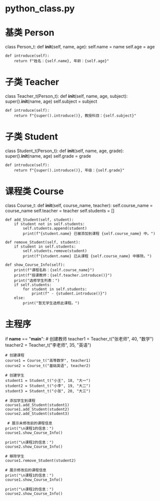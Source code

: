 # python_class.py
# 基类 Person
class Person_t:
    def __init__(self, name, age):
        self.name = name
        self.age = age

    def introduce(self):
        return f"姓名：{self.name}, 年龄：{self.age}"

# 子类 Teacher
class Teacher_t(Person_t):
    def __init__(self, name, age, subject):
        super().__init__(name, age)
        self.subject = subject

    def introduce(self):
        return f"{super().introduce()}, 教授科目：{self.subject}"

# 子类 Student
class Student_t(Person_t):
    def __init__(self, name, age, grade):
        super().__init__(name, age)
        self.grade = grade

    def introduce(self):
        return f"{super().introduce()}, 年级：{self.grade}"

# 课程类 Course
class Course_t:
    def __init__(self, course_name, teacher):
        self.course_name = course_name
        self.teacher = teacher
        self.students = []

    def add_Student(self, student):
        if student not in self.students:
            self.students.append(student)
            print(f"{student.name} 已被添加到课程 {self.course_name} 中。")

    def remove_Student(self, student):
        if student in self.students:
            self.students.remove(student)
            print(f"{student.name} 已从课程 {self.course_name} 中移除。")

    def show_Course_Info(self):
        print(f"课程名称：{self.course_name}")
        print(f"授课教师：{self.teacher.introduce()}")
        print("选修学生列表：")
        if self.students:
            for student in self.students:
                print(f" - {student.introduce()}")
        else:
            print("暂无学生选修此课程。")

# 主程序
if __name__ == "__main__":
    # 创建教师
    teacher1 = Teacher_t("张老师", 40, "数学")
    teacher2 = Teacher_t("李老师", 35, "英语")

    # 创建课程
    course1 = Course_t("高等数学", teacher1)
    course2 = Course_t("基础英语", teacher2)

    # 创建学生
    student1 = Student_t("小王", 18, "大一")
    student2 = Student_t("小李", 19, "大二")
    student3 = Student_t("小张", 20, "大三")

    # 添加学生到课程
    course1.add_Student(student1)
    course1.add_Student(student2)
    course2.add_Student(student3)
    
     # 展示未修改前的课程信息
    print("\n课程1的信息：")
    course1.show_Course_Info()
    
    print("\n课程2的信息：")
    course2.show_Course_Info()

    # 移除学生
    course1.remove_Student(student2)

    # 展示修改后的课程信息
    print("\n课程1的信息：")
    course1.show_Course_Info()
    
    print("\n课程2的信息：")
    course2.show_Course_Info()